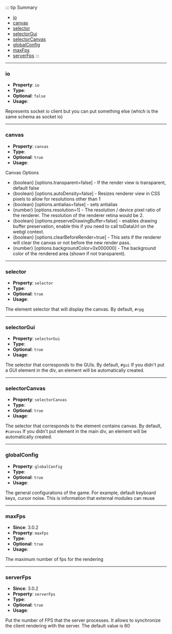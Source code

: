 ::: tip Summary
- [io](#io)
- [canvas](#canvas)
- [selector](#selector)
- [selectorGui](#selectorgui)
- [selectorCanvas](#selectorcanvas)
- [globalConfig](#globalconfig)
- [maxFps](#maxfps)
- [serverFps](#serverfps)
:::
---
### io
- **Property**: `io`
- **Type**: <Type type='SocketIO or other' />
- **Optional**: `false` 
- **Usage**:

 
Represents socket io client but you can put something else (which is the same schema as socket io)


---
### canvas
- **Property**: `canvas`
- **Type**: <Type type='object' />
- **Optional**: `true` 
- **Usage**:

 
Canvas Options

* {boolean} [options.transparent=false] - If the render view is transparent, default false
* {boolean} [options.autoDensity=false] - Resizes renderer view in CSS pixels to allow for
  resolutions other than 1
* {boolean} [options.antialias=false] - sets antialias
* {number} [options.resolution=1] - The resolution / device pixel ratio of the renderer. The
 resolution of the renderer retina would be 2.
* {boolean} [options.preserveDrawingBuffer=false] - enables drawing buffer preservation,
 enable this if you need to call toDataUrl on the webgl context.
* {boolean} [options.clearBeforeRender=true] - This sets if the renderer will clear the canvas or
     not before the new render pass.
* {number} [options.backgroundColor=0x000000] - The background color of the rendered area
 (shown if not transparent).


---
### selector
- **Property**: `selector`
- **Type**: <Type type='string' />
- **Optional**: `true` 
- **Usage**:

 
The element selector that will display the canvas. By default, `#rpg`


---
### selectorGui
- **Property**: `selectorGui`
- **Type**: <Type type='string' />
- **Optional**: `true` 
- **Usage**:

 
The selector that corresponds to the GUIs. By default, `#gui`
If you didn't put a GUI element in the div, an element will be automatically created.


---
### selectorCanvas
- **Property**: `selectorCanvas`
- **Type**: <Type type='string' />
- **Optional**: `true` 
- **Usage**:

 
The selector that corresponds to the element contains canvas. By default, `#canvas`
If you didn't put element in the main div, an element will be automatically created.


---
### globalConfig
- **Property**: `globalConfig`
- **Type**: <Type type='object' />
- **Optional**: `true` 
- **Usage**:

 
The general configurations of the game. For example, default keyboard keys, cursor noise. This is information that external modules can reuse


---
### maxFps
- **Since**: 3.0.2
- **Property**: `maxFps`
- **Type**: <Type type='object' />
- **Optional**: `true` 
- **Usage**:

 
The maximum number of fps for the rendering


---
### serverFps
- **Since**: 3.0.2
- **Property**: `serverFps`
- **Type**: <Type type='object' />
- **Optional**: `true` 
- **Usage**:

 
Put the number of FPS that the server processes. It allows to synchronize the client rendering with the server. The default value is 60

